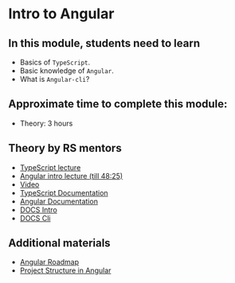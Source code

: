# Intro to Angular

## In this module, students need to learn

- Basics of `TypeScript`.
- Basic knowledge of `Angular`.
- What is `Angular-cli`?

## Approximate time to complete this module:

- Theory: 3 hours

## Theory by RS mentors

- [TypeScript lecture](https://www.youtube.com/watch?v=pA5l7-SFWWY)
- [Angular intro lecture (till 48:25)](https://youtu.be/8lt8Mvxyo5E)
- [Video](https://www.youtube.com/watch?v=xAT0lHYhHMY&list=PL1w1q3fL4pmj9k1FrJ3Pe91EPub2_h4jF&index=1)
- [TypeScript Documentation](https://www.typescriptlang.org/docs/home.html)
- [Angular Documentation](https://angular.dev/)
- [DOCS Intro](https://angular.dev/overview)
- [DOCS Cli](https://angular.dev/tools/cli)

## Additional materials

- [Angular Roadmap](https://roadmap.sh/angular)
- [Project Structure in Angular](https://www.youtube.com/watch?v=mJGg7LWmVeU)